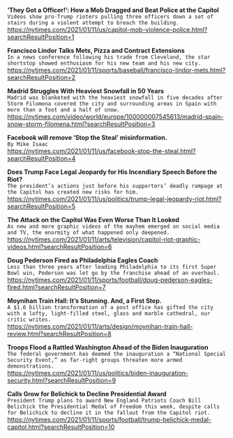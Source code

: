 **‘They Got a Officer!’: How a Mob Dragged and Beat Police at the Capitol**\
`Videos show pro-Trump rioters pulling three officers down a set of stairs during a violent attempt to breach the building.`\
https://nytimes.com/2021/01/11/us/capitol-mob-violence-police.html?searchResultPosition=1

**Francisco Lindor Talks Mets, Pizza and Contract Extensions**\
`In a news conference following his trade from Cleveland, the star shortstop showed enthusiasm for his new team and his new city.`\
https://nytimes.com/2021/01/11/sports/baseball/francisco-lindor-mets.html?searchResultPosition=2

**Madrid Struggles With Heaviest Snowfall in 50 Years**\
`Madrid was blanketed with the heaviest snowfall in five decades after Storm Filomena covered the city and surrounding areas in Spain with more than a foot and a half of snow.`\
https://nytimes.com/video/world/europe/100000007545613/madrid-spain-snow-storm-filomena.html?searchResultPosition=3

**Facebook will remove ‘Stop the Steal’ misinformation.**\
`By Mike Isaac`\
https://nytimes.com/2021/01/11/us/facebook-stop-the-steal.html?searchResultPosition=4

**Does Trump Face Legal Jeopardy for His Incendiary Speech Before the Riot?**\
`The president’s actions just before his supporters’ deadly rampage at the Capitol has created new risks for him.`\
https://nytimes.com/2021/01/11/us/politics/trump-legal-jeopardy-riot.html?searchResultPosition=5

**The Attack on the Capitol Was Even Worse Than It Looked**\
`As new and more graphic videos of the mayhem emerged on social media and TV, the enormity of what happened only deepened.`\
https://nytimes.com/2021/01/11/arts/television/capitol-riot-graphic-videos.html?searchResultPosition=6

**Doug Pederson Fired as Philadelphia Eagles Coach**\
`Less than three years after leading Philadelphia to its first Super Bowl win, Pederson was let go by the franchise ahead of an overhaul.`\
https://nytimes.com/2021/01/11/sports/football/doug-pederson-eagles-fired.html?searchResultPosition=7

**Moynihan Train Hall: It’s Stunning. And, a First Step.**\
`A $1.6 billion transformation of a post office has gifted the city with a lofty, light-filled steel, glass and marble cathedral, our critic writes.`\
https://nytimes.com/2021/01/11/arts/design/moynihan-train-hall-review.html?searchResultPosition=8

**Troops Flood a Rattled Washington Ahead of the Biden Inauguration**\
`The federal government has deemed the inauguration a “National Special Security Event,” as far-right groups threaten more armed demonstrations.`\
https://nytimes.com/2021/01/11/us/politics/biden-inauguration-security.html?searchResultPosition=9

**Calls Grow for Belichick to Decline Presidential Award**\
`President Trump plans to award New England Patriots Coach Bill Belichick the Presidential Medal of Freedom this week, despite calls for Belichick to decline it in the fallout from the Capitol riot.`\
https://nytimes.com/2021/01/11/sports/football/trump-belichick-medal-capitol.html?searchResultPosition=10

